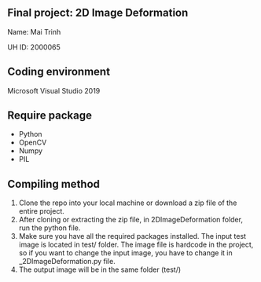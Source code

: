 ## Final project: 2D Image Deformation
Name: Mai Trinh

UH ID: 2000065

## Coding environment
Microsoft Visual Studio 2019 

## Require package
* Python
* OpenCV
* Numpy
* PIL

## Compiling method
1. Clone the repo into your local machine or download a zip file of the entire project.
2. After cloning or extracting the zip file, in 2DImageDeformation folder, run the python file.
3. Make sure you have all the required packages installed. The input test image is located in test/ folder. The image file is hardcode in the project, so if you want to change the input image, you have to change it in _2DImageDeformation.py file. 
5. The output image will be in the same folder (test/)
